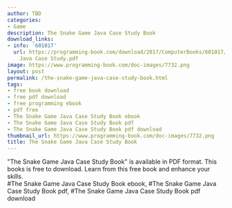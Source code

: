 ```yaml
---
author: TBD
categories:
- Game
description: The Snake Game Java Case Study Book
download_links:
- info: '601017'
  url: https://programming-book.com/download/2017/ComputerBooks/601017/The Snake Game
    Java Case Study.pdf
image: https://www.programming-book.com/doc-images/7732.png
layout: post
permalink: /the-snake-game-java-case-study-book.html
tags:
- free book download
- free pdf download
- free programming ebook
- pdf free
- The Snake Game Java Case Study Book ebook
- The Snake Game Java Case Study Book pdf
- The Snake Game Java Case Study Book pdf download
thumbnail_url: https://www.programming-book.com/doc-images/7732.png
title: The Snake Game Java Case Study Book
---
```


 
<div class="item-desc text-justify">
  "The Snake Game Java Case Study Book" is available in PDF format. This books is free to download. Learn from this free book and enhance your skills.
  <br>
  #The Snake Game Java Case Study Book ebook, #The Snake Game Java Case Study Book pdf, #The Snake Game Java Case Study Book pdf download
</div>